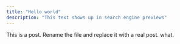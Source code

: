 ```yaml
---
title: "Hello world"
description: "This text shows up in search engine previews"
---
```


This is a post. Rename the file and replace it with a real post.
what.
